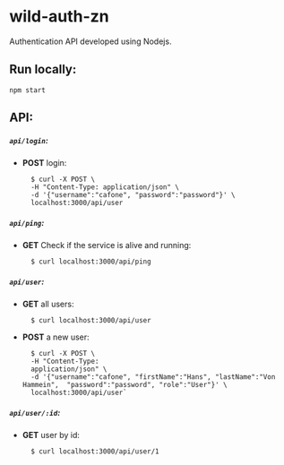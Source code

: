 # wild-auth-zn
Authentication API developed using Nodejs.

## Run locally:

    npm start

## API:

##### `api/login`:

* **POST** login: 

        $ curl -X POST \ 
        -H "Content-Type: application/json" \
        -d '{"username":"cafone", "password":"password"}' \
        localhost:3000/api/user


##### `api/ping`: 
* **GET** Check if the service is alive and running: 
     
        $ curl localhost:3000/api/ping 

##### `api/user`:
* **GET** all users: 

        $ curl localhost:3000/api/user 

* **POST** a new user: 

        $ curl -X POST \ 
        -H "Content-Type:
        application/json" \
        -d '{"username":"cafone", "firstName":"Hans", "lastName":"Von Hammein",  "password":"password", "role":"User"}' \
        localhost:3000/api/user`

##### `api/user/:id`:
* **GET** user by id:
    
        $ curl localhost:3000/api/user/1 

